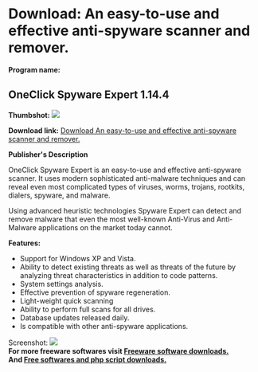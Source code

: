 # Download: An easy-to-use and effective anti-spyware scanner and remover.

**Program name:**

## OneClick Spyware Expert 1.14.4

  
**Thumbshot:** ![](http://www.freewarefiles.com/screenshot/onclickspyexp_md.jpg)   
  
**Download link:** [Download An easy-to-use and effective anti-spyware scanner and remover.](http://freesoftwares.boysofts.com/OneClick-Spyware-Expert_program_44628.html)  
  


**Publisher's Description**  
  


OneClick Spyware Expert is an easy-to-use and effective anti-spyware scanner. It uses modern sophisticated anti-malware techniques and can reveal even most complicated types of viruses, worms, trojans, rootkits, dialers, spyware, and malware. 

Using advanced heuristic technologies Spyware Expert can detect and remove malware that even the most well-known Anti-Virus and Anti-Malware applications on the market today cannot.

**Features:**

  * Support for Windows XP and Vista. 
  * Ability to detect existing threats as well as threats of the future by analyzing threat characteristics in addition to code patterns. 
  * System settings analysis. 
  * Effective prevention of spyware regeneration. 
  * Light-weight quick scanning 
  * Ability to perform full scans for all drives. 
  * Database updates released daily. 
  * Is compatible with other anti-spyware applications. 

  
  
Screenshot: ![](http://www.freewarefiles.com/screenshot/onclickspyexp.jpg)   
**For more freeware softwares visit [Freeware software downloads.](http://freesoftwares.boysofts.com/)**   
**And [Free softwares and php script downloads.](http://www.boysofts.com/)**
